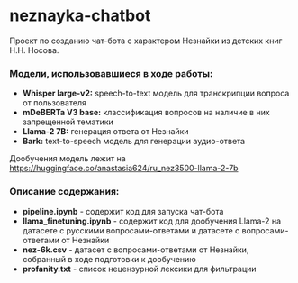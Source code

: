 # neznayka-chatbot

Проект по созданию чат-бота с характером Незнайки из детских книг Н.Н. Носова.

### Модели, использовавшиеся в ходе работы:

*   **Whisper large-v2:** speech-to-text модель для транскрипции вопроса от пользователя
*   **mDeBERTa V3 base:** классификация вопросов на наличие в них запрещенной тематики
*   **Llama-2 7B:** генерация ответа от Незнайки
*   **Bark:** text-to-speech модель для генерации аудио-ответа

Дообучения модель лежит на https://huggingface.co/anastasia624/ru_nez3500-llama-2-7b

### Описание содержания:

*   **pipeline.ipynb** - cодержит код для запуска чат-бота
*   **llama_finetuning.ipynb** - содержит код для дообучения Llama-2 на датасете с русскими вопросами-ответами и датасете с вопросами-ответами от Незнайки
*   **nez-6k.csv** - датасет с вопросами-ответами от Незнайки, собранный в ходе подготовки к дообучению
*   **profanity.txt** - список нецензурной лексики для фильтрации
